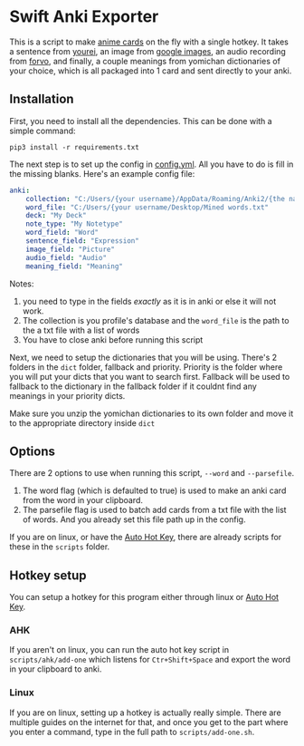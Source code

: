 # Swift Anki Exporter
This is a script to make [anime cards]("https://www.animecards.site") on the fly with a single hotkey. It takes a sentence from [yourei](https://www.yourei.jp), an image from [google images](https://www.google.com/imghp?hl=ja), an audio recording from [forvo](https://www.forvo.com), and finally, a couple meanings from yomichan dictionaries of your choice, which is all packaged into 1 card and sent directly to your anki. 

## Installation
First, you need to install all the dependencies. This can be done with a simple command:
```
pip3 install -r requirements.txt
```
The next step is to set up the config in [config.yml](config.yml). All you have to do is fill in the missing blanks.
Here's an example config file:
```yml
anki:
    collection: "C:/Users/{your username}/AppData/Roaming/Anki2/{the name of your profile}/collection.anki2"
    word_file: "C:/Users/{your username/Desktop/Mined words.txt"
    deck: "My Deck"
    note_type: "My Notetype"
    word_field: "Word"
    sentence_field: "Expression"
    image_field: "Picture"
    audio_field: "Audio"
    meaning_field: "Meaning"
```
Notes: 
1. you need to type in the fields *exactly* as it is in anki or else it will not work.
2. The collection is you profile's database and the `word_file` is the path to the a txt file with a list of words
3. You have to close anki before running this script
   
Next, we need to setup the dictionaries that you will be using. There's 2 folders in the `dict` folder, fallback and priority. Priority is the folder where you will put your dicts that you want to search first. Fallback will be used to fallback to the dictionary in the fallback folder if it couldnt find any meanings in your priority dicts. 

Make sure you unzip the yomichan dictionaries to its own folder and move it to the appropriate directory inside `dict`

## Options
There are 2 options to use when running this script, `--word` and `--parsefile`.
1. The word flag (which is defaulted to true) is used to make an anki card from the word in your clipboard. 
2. The parsefile flag is used to batch add cards from a txt file with the list of words. And you already set this file path up in the config.

If you are on linux, or have the [Auto Hot Key](https://www.autohotkey.com/), there are already scripts for these in the `scripts` folder.

## Hotkey setup
You can setup a hotkey for this program either through linux or [Auto Hot Key](https://www.autohotkey.com/).

### AHK
If you aren't on linux, you can run the auto hot key script in `scripts/ahk/add-one` which listens for `Ctr+Shift+Space` and export the word in your clipboard to anki.

### Linux
If you are on linux, setting up a hotkey is actually really simple. There are multiple guides on the internet for that, and once you get to the part where you enter a command, type in the full path to `scripts/add-one.sh`.



